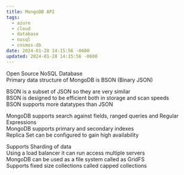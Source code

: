 ```yaml
---
title: MongoDB API
tags:
  - azure
  - cloud
  - database
  - nosql
  - cosmos-db
date: 2024-01-28 14:15:56 -0600
updated: 2024-01-28 14:15:56 -0600
---
```


Open Source NoSQL Database  
Primary data structure of MongoDB is BSON (Binary JSON)

BSON is a subset of JSON so they are very similar  
BSON is designed to be efficient both in storage and scan speeds  
BSON supports more datatypes than JSON

MongoDB supports search against fields, ranged queries and Regular Expressions  
MongoDB supports primary and secondary indexes  
Replica Set can be configured to gain high availability

Supports Sharding of data  
Using a load balancer it can run access multiple servers  
MongoDB can be used as a file system called as GridFS  
Supports fixed size collections called capped collections
